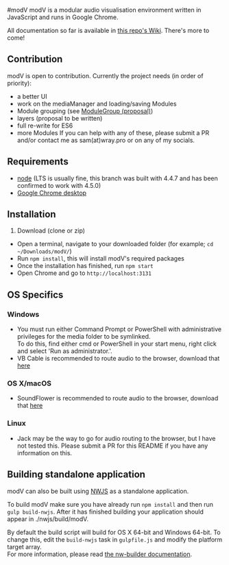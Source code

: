 #modV
modV is a modular audio visualisation environment written in JavaScript and runs in Google Chrome.

All documentation so far is available in [this repo's Wiki](https://github.com/2xAA/modV/wiki). There's more to come!

## Contribution
modV is open to contribution. Currently the project needs (in order of priority):  
* a better UI
* work on the mediaManager and loading/saving Modules
* Module grouping (see [ModuleGroup (proposal)](https://github.com/2xAA/modV/wiki/ModuleGroup))
* layers (proposal to be written)
* full re-write for ES6
* more Modules
If you can help with any of these, please submit a PR and/or contact me as sam(at)wray.pro or on any of my socials.

## Requirements
- [node](https://nodejs.org/) (LTS is usually fine, this branch was built with 4.4.7 and has been confirmed to work with 4.5.0)
- [Google Chrome desktop](https://www.google.com/chrome/browser/desktop/)

## Installation
1. Download (clone or zip)
* Open a terminal, navigate to your downloaded folder (for example; ```cd ~/Downloads/modV/```)
* Run ```npm install```, this will install modV's required packages
* Once the installation has finished, run ```npm start```
* Open Chrome and go to ```http://localhost:3131```

## OS Specifics

### Windows
- You must run either Command Prompt or PowerShell with administrative privileges for the media folder to be symlinked.  
To do this, find either cmd or PowerShell in your start menu, right click and select 'Run as administrator.'.
- VB Cable is recommended to route audio to the browser, download that [here](http://vb-audio.pagesperso-orange.fr/Cable/)

### OS X/macOS
- SoundFlower is recommended to route audio to the browser, download that [here](https://github.com/mattingalls/Soundflower/releases/)

### Linux
- Jack may be the way to go for audio routing to the browser, but I have not tested this. Please submit a PR for this README if you have any information on this.

## Building standalone application
modV can also be built using [NWJS](http://nwjs.io/) as a standalone application.

To build modV make sure you have already run ```npm install``` and then run ```gulp build-nwjs```. After it has finished building your application should appear in ./nwjs/build/modV.

By default the build script will build for OS X 64-bit and Windows 64-bit. To change this, edit the ```build-nwjs``` task in ```gulpfile.js``` and modify the platform target array.  
For more information, please read [the nw-builder documentation](https://github.com/nwjs/nw-builder).